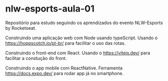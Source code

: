 # nlw-esports-aula-01
Repositório para estudo seguindo os aprendizados do evento NLW-Esports by Rocketseat.

Construindo uma aplicação web com Node usando typeScript. Usando o https://hoppscotch.io/pt-br/ para facilitar o uso das rotas.

Construindo o front-end com React. Usando o https://vitejs.dev/ para facilitar a constução do front.

Construindo o app mobile com ReactNative. Ferramenta https://docs.expo.dev/ para rodar app já no smartphone. 
